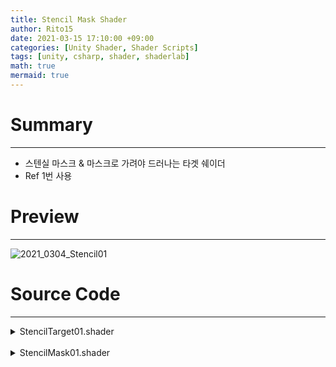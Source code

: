 ```yaml
---
title: Stencil Mask Shader
author: Rito15
date: 2021-03-15 17:10:00 +09:00
categories: [Unity Shader, Shader Scripts]
tags: [unity, csharp, shader, shaderlab]
math: true
mermaid: true
---
```


# Summary
---

- 스텐실 마스크 & 마스크로 가려야 드러나는 타겟 쉐이더
- Ref 1번 사용


# Preview
---

![2021_0304_Stencil01](https://user-images.githubusercontent.com/42164422/109963895-48e80700-7d30-11eb-8de2-8ec9ff401f36.gif)


# Source Code
---

<details>
<summary markdown="span"> 
StencilTarget01.shader
</summary>

```hlsl
Shader "Custom/StencilTarget01"
{
    Properties
    {
        _Color ("Color", Color) = (1,1,1,1)
        _MainTex ("Albedo (RGB)", 2D) = "white" {}
    }
    SubShader
    {
        Tags { "RenderType"="Opaque" }

        Stencil
        {
            Ref 1
            Comp Equal // 스텐실 버퍼가 1인 곳에만 렌더링
        }

        CGPROGRAM
        #pragma surface surf Lambert
        #pragma target 3.0

        sampler2D _MainTex;

        struct Input
        {
            float2 uv_MainTex;
        };

        fixed4 _Color;

        void surf (Input IN, inout SurfaceOutput o)
        {
            fixed4 c = tex2D (_MainTex, IN.uv_MainTex) * _Color;
            o.Albedo = c.rgb;
            o.Alpha = c.a;
        }
        ENDCG
    }
    FallBack "Diffuse"
}

```

</details>

<br>

<details>
<summary markdown="span"> 
StencilMask01.shader
</summary>

```hlsl
Shader "Custom/StencilMask01"
{
    Properties {}
    SubShader
    {
        Tags 
        {
            "RenderType"="Opaque"
            "Queue"="Geometry-1" // 반드시 대상보다 먼저 그려져야 하므로
        }

        Stencil
        {
            Ref 1
            Comp Never   // 항상 렌더링 하지 않음
            Fail Replace // 렌더링 실패한 부분의 스텐실 버퍼에 1을 채움
        }

        CGPROGRAM
        #pragma surface surf nolight noforwardadd nolightmap noambient novertexlights noshadow

        struct Input { float4 color:COLOR; };

        void surf (Input IN, inout SurfaceOutput o){}
        float4 Lightingnolight(SurfaceOutput s, float3 lightDir, float atten)
        {
            return float4(0, 0, 0, 0);
        }
        ENDCG
    }
    FallBack ""
}
```

</details>

